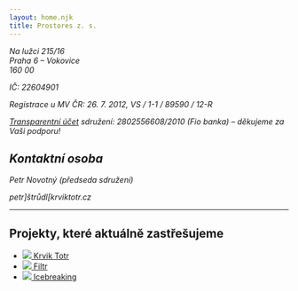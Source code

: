 ```yaml
---
layout: home.njk
title: Prostores z. s.
---
```

<address>

Na lužci 215/16 <br>
Praha 6 – Vokovice <br>
160 00

IČ: 22604901

Registrace u MV ČR: 26. 7. 2012, VS / 1-1 / 89590 / 12-R

<a href="https://ib.fio.cz/ib/transparent?a=2802556608" target="_blank">Transparentní účet</a> sdružení: 2802556608/2010 (Fio banka) – děkujeme za Vaši podporu!

## Kontaktní osoba
Petr Novotný (předseda sdružení)

petr]štrůdl[krviktotr.cz
</address>

<hr>

## Projekty, které aktuálně zastřešujeme


- [![](/img/partners/krvik-totr-cz.png) Krvik Totr](https://krviktotr.cz)
- [![](/img/partners/filtr.svg) Filtr](https://filtruj.cz)
- [![](/img/logo-icebreaking-A.png) Icebreaking](/icebreaking/cs/)